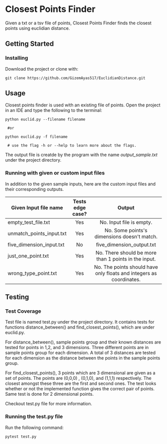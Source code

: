 Closest Points Finder
======

Given a txt or a tsv file of points, Closest Points Finder finds the closest points using euclidian distance.

Getting Started
------

### Installing

Download the project or clone with:

```
git clone https://github.com/GizemAyas517/EuclidianDistance.git
```

Usage
------

Closest points finder is used with an existing file of points. Open the project in an IDE and
type the following to the terminal:

```
python euclid.py --filename filename

 #or

python euclid.py -f filename

 # use the flag -h or --help to learn more about the flags.

```
The output file is creatde by the program with the name _output_sample.txt_ under the project directory.


### Running with given or custom input files

In addition to the given sample inputs, here are the custom input files and their corresponding outputs.

| Given Input file name | Tests edge case? | Output  |
| -------------          |:-------------:| :-------------:|
| empty_test_file.txt        | Yes |No. Input file is empty. |
| unmatch_points_input.txt  | Yes |No. Some points's dimensions doesn't match. |
| five_dimension_input.txt  | No |five_dimension_output.txt |
| just_one_point.txt  | Yes | No. There should be more than 1 points in the input. |
| wrong_type_point.txt  | Yes | No. The points should have only floats and integers as coordinates. |



Testing
------

### Test Coverage

Test file is named test.py under the project directory. It contains tests for functions distance_between() and
find_closest_points(), which are under euclid.py.

For distance_between(), sample points group and their known distances are tested for points in 1,2, and 3 dimensions. Three different points
are in sample points group for each dimension. A total of 3 distances are tested for each dimension as the
distance between the points in the sample points group.

For find_closest_points(), 3 points which are 3 dimensional are given as a set of points. The points are (0,0,0) , (0,1,0),
and (1,1,1) respectively. The closest amongst these three are the first and second ones. The test looks whether
or not the implemented function gives the correct pair of points. Same test is done for 2 dimensional points.

Checkout test.py file for more information.

### Running the test.py file

Run the following command:

```
pytest test.py
```

